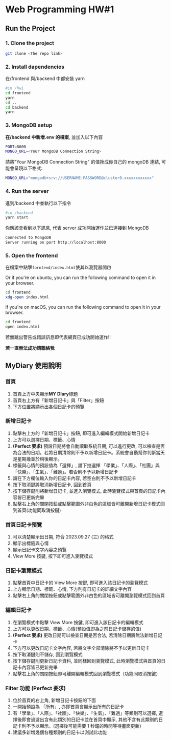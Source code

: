 # Web Programming HW#1

## Run the Project

### 1. Clone the project

```bash
git clone <The repo link>
```

### 2. Install dapendencies

在/frontend 與/backend 中都安裝 yarn

```bash
#in /hw1
cd frontend
yarn
cd ..
cd backend
yarn
```

### 3. MongoDB setup

**在/backend 中新增.env 的檔案**, 並加入以下內容

```bash
PORT=8000
MONGO_URL=<Your MongoDB Connection String>
```

請將"Your MongoDB Connection String" 的值換成你自己的 mongoDB 連結,
可能會呈現以下格式:

```bash
MONGO_URL="mongodb+srv://USERNAME:PASSWORD@cluster0.xxxxxxxxxxxx"
```

### 4. Run the server

進到/backend 中並執行以下指令

```bash
#in /backend
yarn start
```

你應該會看到以下訊息, 代表 server 成功開始運作並已連接到 MongoDB

```bash
Connected to MongoDB
Server running on port http://localhost:8000
```

### 5. Open the frontend

在檔案中點擊`forntend/index.html`使其以瀏覽器開啟

Or if you're on ubuntu, you can run the following command to open it in your browser.

```bash
cd frontend
xdg-open index.html
```

If you're on macOS, you can run the following command to open it in your browser.

```bash
cd frontend
open index.html
```

若無跳出警告或錯誤訊息即代表網頁已成功開始運作!!

**若一直無法成功請聯絡我**

## MyDiary 使用說明

### 首頁

1. 首頁上方中央顯示**MY DIary**標題
2. 首頁右上方有「新增日記卡」與「Filter」按鈕
3. 下方位置將顯示出各個日記卡的預覽

### 新增日記卡

1. 點擊右上方的「新增日記卡」按鈕, 即可進入編輯模式開始新增日記卡
2. 上方可以選擇日期、標籤、心情
3. **(Perfect 要求)** 預設日期將會自動讀取系統日期, 可以進行更改, 可以檢查是否為合法的日期。若將日期清除則不予以新增日記卡。系統會自動幫你判斷當天是星期幾並於稍後顯示。
4. 標籤與心情的預設值為「選擇」, 請下拉選擇 「學業」、「人際」、「社團」與「快樂」、「生氣」、「難過」。若否則不予以新增日記卡
5. 請在下方欄位輸入你的日記卡內容, 若空白則不予以新增日記卡
6. 按下取消鍵將取消新增日記卡, 回到首頁
7. 按下儲存鍵則將新增日記卡, 並進入瀏覽模式, 此時瀏覽模式與首頁的日記卡內容皆已更新完畢
8. 點擊右上角的關閉按鈕或點擊範圍外非白色的區域皆可離開新增日記卡模式回到首頁(功能同取消按鍵)

### 首頁日記卡預覽

1. 可以清楚顯示出日期, 符合 2023.09.27 (三) 的格式
2. 顯示出標籤與心情
3. 顯示日記卡文字內容之預覽
4. View More 按鍵, 按下即可進入瀏覽模式

### 日記卡瀏覽模式

1. 點擊首頁中日記卡的 View More 按鍵, 即可進入該日記卡的瀏覽模式
2. 上方顯示日期、標籤、心情, 下方則有日記卡的詳細文字內容
3. 點擊右上角的關閉按鈕或點擊範圍外非白色的區域皆可離開瀏覽模式回到首頁

### 編輯日記卡

1. 在瀏覽模式中點擊 View More 按鍵, 即可進入該日記卡的編輯模式
2. 上方可以更改日期、標籤、心情(預設值即為之前日記卡儲存的值)
3. **(Perfect 要求)** 更改日期可以檢查日期是否合法, 若清除日期將無法新增日記卡
4. 下方可以更改日記卡文字內容, 若將文字全部清除將不予以更新日記卡
5. 按下取消鍵則不儲存, 回到瀏覽模式
6. 按下儲存鍵則更新日記卡資料, 並同樣回到瀏覽模式, 此時瀏覽模式與首頁的日記卡內容皆已更新完畢
7. 點擊右上角的關閉按鈕即可離開編輯模式回到瀏覽模式（功能同取消按鍵）

### Filter 功能 **(Perfect 要求)**

1. 位於首頁的右上角, 新增日記卡按鈕的下面
2. 一開始預設為 「所有」, 亦即首頁會顯示出所有的日記卡
3. 有「學業」、「人際」、「社團」、「快樂」、「生氣」、「難過」等類別可以選擇, 選擇後即會過濾出含有此類別的日記卡並在首頁中顯示, 其他不含有此類別的日記卡則不予以顯示。(選擇後可能需要 1 秒鐘的時間等待畫面更新)
4. 建議多新增幾個各種類別的日記卡以測試此功能
